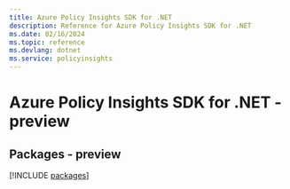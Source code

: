```yaml
---
title: Azure Policy Insights SDK for .NET
description: Reference for Azure Policy Insights SDK for .NET
ms.date: 02/16/2024
ms.topic: reference
ms.devlang: dotnet
ms.service: policyinsights
---
```

# Azure Policy Insights SDK for .NET - preview
## Packages - preview
[!INCLUDE [packages](policy-insights-index.md)]